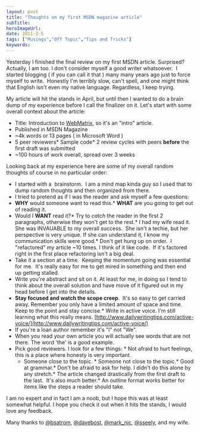 ```yaml
---
layout: post 
title: "Thoughts on my first MSDN magazine article"
subTitle: 
heroImageUrl: 
date: 2011-2-5
tags: ["Musings","Off Topic","Tips and Tricks"]
keywords: 
---
```


Yesterday I finished the final review on my first MSDN article. Surprised? Actually, I am too. I don't consider myself a good writer whatsoever.&#160; I started blogging ( if you can call it that ) many many years ago just to force myself to write.&#160; Honestly I'm terribly slow, can't spell, and one might think that English isn't even my native language. Regardless, I keep trying. 

My article will hit the stands in April, but until then I wanted to do a brain dump of my experience before I call the finalizer on it. Let's start with some overall context about the article:

*   Title: Introduction to [WebMatrix](http://asp.net/webmatrix), so it's an "intro" article.
*   Published in MSDN Magazine
*   ~4k words or 13 pages ( in Microsoft Word )
*   5 peer reviewers*   Sample code*   2 review cycles with peers **before** the first draft was submitted
*   ~100 hours of work overall, spread over 3 weeks  

Looking back at my experience here are some of my overall random thoughts of course in no particular order:

*   I started with a&#160; brainstorm.&#160; I am a mind map kinda guy so I used that to dump random thoughts and then organized from there.
*   I tried to pretend as if I was the reader and ask myself a few questions:
*   **WHY** would someone want to read this.*   **WHAT** are you going to get out of reading it.
*   Would I **WANT** read it?*   Try to *catch* the reader in the first 2 paragraphs, otherwise they won't get to the rest.*   I had my wife read it.&#160; She was INVAUABLE to my overall success.&#160; She isn't a techie, but her perspective is very unique. If she can understand it, I know my communication skills were good.*   Don't get hung up on order.&#160; I "refactored" my article ~10 times. I think of it like code.&#160; If it's factored right in the first place refactoring isn't a big deal.
*   Take it a section at a time.&#160; Keeping the momentum going was essential for me.&#160; It's really easy for me to get mired in something and then end up getting stalled.
*   Write you're abstract and sit on it. At least for me, in doing so I tend to think about the overall solution and have move of it figured out in my head before I get into the details.
*   **Stay focused and watch the scope creep**.&#160; It's so easy to get carried away. Remember you only have a limited amount of space and time. Keep to the point and stay concise.*   Write in active voice. I'm still learning what this really means. [http://www.dailywritingtips.com/active-voice/](http://www.dailywritingtips.com/active-voice/)
*   If you're a loan author remember it's "I" not "We".
*   When you read your own article you will actually see words that are not there. The word 'the' is a good example.
*   Pick good reviewers. I look for a few things:
        *   Not afraid to hurt feelings, this is a place where honesty is very important.
    *   Someone close to the topic.&#160;*   Someone not close to the topic.*   Good at grammar.*   Don't be afraid to ask for help. I didn't do this alone by any stretch.*   The article changed drastically from the first draft to the last.&#160; It's also much better.*   An outline format works better for items like the steps a reader should take.  

I am no expert and in fact I am a noob, but I hope this was at least somewhat helpful. I hope you check it out when it hits the stands, I would love any feedback.

Many thanks to [@bsatrom](http://twitter.com/bsatrom), [@davebost](http://twitter.com/davebost), [@mark_nic](http://twitter.com/mark_nic), [@sseely](http://twitter.com/sseely), and my wife. 